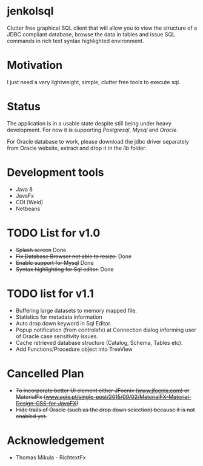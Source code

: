 # jenkolsql
Clutter free graphical SQL client that will allow you to view the structure of a JDBC compliant database, browse the data in tables and issue SQL commands in rich text syntax highlighted environment.

# Motivation
I just need a very lightweight, simple, clutter free tools to execute sql.

# Status
The application is in a usable state despite still being under heavy development. For now it is supporting *Postgresql*, *Mysql* and *Oracle*.

For Oracle database to work, please download the jdbc driver separately from Oracle website, extract and drop it in the _lib_ folder.

# Development tools
* Java 8
* JavaFx
* CDI (Weld)
* Netbeans

# TODO List for v1.0
* ~~Splash screen~~ Done
* ~~Fix Database Browser not able to resize.~~ Done
* ~~Enable support for Mysql~~ Done
* ~~Syntax highlighting for Sql editor.~~ Done

# TODO list for v1.1
* Buffering large datasets to memory mapped file.
* Statistics for metadata information
* Auto drop down keyword in Sql Editor.
* Popup notification (from controlsfx) at Connection dialog informing user of Oracle case sensitivity issues.
* Cache retrieved database structure (Catalog, Schema, Tables etc).
* Add Functions/Procedure object into TreeView

# Cancelled Plan
* ~~To incorporate better UI element either JFoenix (www.jfoenix.com) or 
MaterialFx (www.agix.pt/single-post/2015/09/02/MaterialFX-Material-Design-CSS-for-JavaFX)~~
* ~~Hide trails of Oracle (such as the drop down selection) because it is not enabled yet.~~

# Acknowledgement
* Thomas Mikula - RichtextFx

